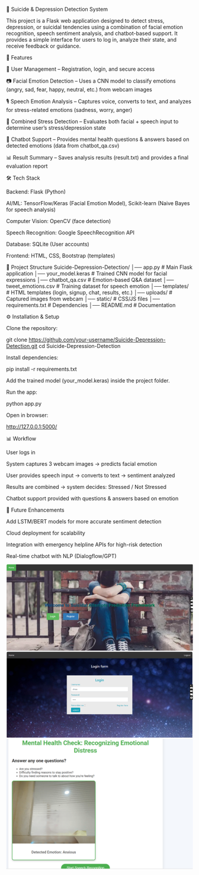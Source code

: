 🧠 Suicide & Depression Detection System

This project is a Flask web application designed to detect stress, depression, or suicidal tendencies using a combination of facial emotion recognition, speech sentiment analysis, and chatbot-based support. It provides a simple interface for users to log in, analyze their state, and receive feedback or guidance.

🚀 Features

👤 User Management – Registration, login, and secure access

📷 Facial Emotion Detection – Uses a CNN model to classify emotions (angry, sad, fear, happy, neutral, etc.) from webcam images

🎙 Speech Emotion Analysis – Captures voice, converts to text, and analyzes for stress-related emotions (sadness, worry, anger)

📝 Combined Stress Detection – Evaluates both facial + speech input to determine user’s stress/depression state

🤖 Chatbot Support – Provides mental health questions & answers based on detected emotions (data from chatbot_qa.csv)

📊 Result Summary – Saves analysis results (result.txt) and provides a final evaluation report

🛠️ Tech Stack

Backend: Flask (Python)

AI/ML: TensorFlow/Keras (Facial Emotion Model), Scikit-learn (Naive Bayes for speech analysis)

Computer Vision: OpenCV (face detection)

Speech Recognition: Google SpeechRecognition API

Database: SQLite (User accounts)

Frontend: HTML, CSS, Bootstrap (templates)

📂 Project Structure
Suicide-Depression-Detection/
│── app.py                  # Main Flask application
│── your_model.keras        # Trained CNN model for facial expressions
│── chatbot_qa.csv          # Emotion-based Q&A dataset
│── tweet_emotions.csv      # Training dataset for speech emotion
│── templates/              # HTML templates (login, signup, chat, results, etc.)
│── uploads/                # Captured images from webcam
│── static/                 # CSS/JS files
│── requirements.txt        # Dependencies
│── README.md               # Documentation

⚙️ Installation & Setup

Clone the repository:

git clone https://github.com/your-username/Suicide-Depression-Detection.git
cd Suicide-Depression-Detection


Install dependencies:

pip install -r requirements.txt


Add the trained model (your_model.keras) inside the project folder.

Run the app:

python app.py


Open in browser:

http://127.0.0.1:5000/

📊 Workflow

User logs in

System captures 3 webcam images → predicts facial emotion

User provides speech input → converts to text → sentiment analyzed

Results are combined → system decides: Stressed / Not Stressed

Chatbot support provided with questions & answers based on emotion

📌 Future Enhancements

Add LSTM/BERT models for more accurate sentiment detection

Cloud deployment for scalability


Integration with emergency helpline APIs for high-risk detection

Real-time chatbot with NLP (Dialogflow/GPT)

![home](https://github.com/latha-shree/Suicide-Depression-Detection-System/blob/main/home.png)
![login](https://github.com/latha-shree/Suicide-Depression-Detection-System/blob/main/login.png)
![face](https://github.com/latha-shree/Suicide-Depression-Detection-System/blob/main/face.png)

